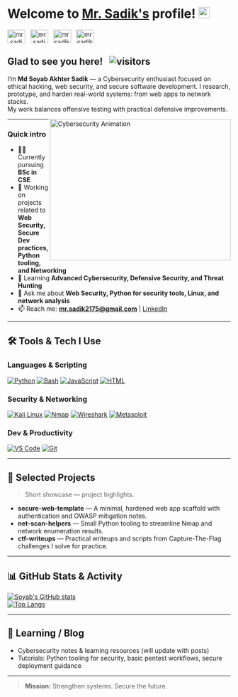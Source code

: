 # Welcome to [Mr. Sadik's](https://soyabsadik2006.wixsite.com/soyabsadik) profile! <a href="https://soyabsadik2006.wixsite.com/soyabsadik"><img src="https://media.giphy.com/media/hvRJCLFzcasrR4ia7z/giphy.gif" width="25px"></a>

<a href="https://www.facebook.com/mr.sadik2175" target="_blank"><img align="center" src="https://raw.githubusercontent.com/rahuldkjain/github-profile-readme-generator/master/src/images/icons/Social/facebook.svg" alt="mr.sadik2175" height="30" width="40" /></a>
&nbsp;
<a href="https://www.instagram.com/mr.sadik2175/" target="_blank"><img align="center" src="https://raw.githubusercontent.com/rahuldkjain/github-profile-readme-generator/master/src/images/icons/Social/instagram.svg" alt="mr.sadik2175" height="30" width="40" /></a>
&nbsp;
<a href="https://x.com/mrsadik2175" target="_blank"><img align="center" src="https://raw.githubusercontent.com/rahuldkjain/github-profile-readme-generator/master/src/images/icons/Social/twitter.svg" alt="mrsadik2175" height="30" width="40" /></a>
&nbsp;
<a href="https://www.linkedin.com/in/sadik2175/" target="_blank"><img align="center" src="https://raw.githubusercontent.com/rahuldkjain/github-profile-readme-generator/master/src/images/icons/Social/linked-in-alt.svg" alt="mrsadik2175" height="30" width="40" /></a>
&nbsp;

## Glad to see you here! &nbsp; ![visitors](https://visitor-badge.glitch.me/badge?page_id=mrsadik2175.mrsadik2175)

I’m **Md Soyab Akhter Sadik** — a Cybersecurity enthusiast focused on ethical hacking, web security, and secure software development. I research, prototype, and harden real-world systems: from web apps to network stacks.  
My work balances offensive testing with practical defensive improvements.

<!-- Hacking / Cybersecurity vibe animation (right aligned) -->
<img align="right" alt="Cybersecurity Animation" src="https://media.giphy.com/media/v1.Y2lkPTc5MGI3NjExOXZpcmh3Y2k3Z2M3Zjdub2Z0dTdtbjFscHQ3NnJtMWx0NDhqbjd1NSZlcD12MV9naWZzX3NlYXJjaCZjdD1n/GFLB1pCmhgvIDSJTvp/giphy.gif" width="408" height="318" />

---

### Quick intro
- 👨‍🎓 Currently pursuing **BSc in CSE**  
- 🔭 Working on projects related to **Web Security, Secure Dev practices, Python tooling, and Networking**  
- 🌱 Learning **Advanced Cybersecurity, Defensive Security, and Threat Hunting**  
- 💬 Ask me about **Web Security, Python for security tools, Linux, and network analysis**  
- 📫 Reach me: **[mr.sadik2175@gmail.com](mailto:mr.sadik2175@gmail.com)** | [LinkedIn](https://www.linkedin.com/in/sadik2175)

---

## 🛠️ Tools & Tech I Use
### Languages & Scripting
<p>
  <a href="#"><img alt="Python" src="https://img.shields.io/badge/Python-14354C.svg?logo=python&logoColor=white"></a>
  <a href="#"><img alt="Bash" src="https://img.shields.io/badge/Bash-121011.svg?logo=gnu-bash&logoColor=white"></a>
  <a href="#"><img alt="JavaScript" src="https://img.shields.io/badge/JavaScript-F7DF1E.svg?logo=javascript&logoColor=black"></a>
  <a href="#"><img alt="HTML" src="https://img.shields.io/badge/HTML-E34F26.svg?logo=html5&logoColor=white"></a>
</p>

### Security & Networking
<p>
  <a href="#"><img alt="Kali Linux" src="https://img.shields.io/badge/Kali%20Linux-557C94?logo=kalilinux&logoColor=white"></a>
  <a href="#"><img alt="Nmap" src="https://img.shields.io/badge/Nmap-9BE200?logo=nmap&logoColor=black"></a>
  <a href="#"><img alt="Wireshark" src="https://img.shields.io/badge/Wireshark-1080FF?logo=wireshark&logoColor=white"></a>
  <a href="#"><img alt="Metasploit" src="https://img.shields.io/badge/Metasploit-CE0000?logo=metasploit&logoColor=white"></a>
</p>

### Dev & Productivity
<p>
  <a href="#"><img alt="VS Code" src="https://img.shields.io/badge/VS%20Code-0078d7.svg?logo=visual-studio-code&logoColor=white"></a>
  <a href="#"><img alt="Git" src="https://img.shields.io/badge/Git-F05033.svg?logo=git&logoColor=white"></a>
</p>

---

## 🔭 Selected Projects
> Short showcase — project highlights.

- **secure-web-template** — A minimal, hardened web app scaffold with authentication and OWASP mitigation notes.  
- **net-scan-helpers** — Small Python tooling to streamline Nmap and network enumeration results.  
- **ctf-writeups** — Practical writeups and scripts from Capture-The-Flag challenges I solve for practice.

---

## 📊 GitHub Stats & Activity
[![Soyab's GitHub stats](https://github-readme-stats.vercel.app/api?username=mrsadik2175&show_icons=true&count_private=true&theme=react&hide_border=true)](https://github.com/anuraghazra/github-readme-stats)  
[![Top Langs](https://github-readme-stats.vercel.app/api/top-langs/?username=mrsadik2175&layout=compact&theme=react&hide_border=true)](https://github.com/anuraghazra/github-readme-stats)

---

## 📕 Learning / Blog
- Cybersecurity notes & learning resources (will update with posts)  
- Tutorials: Python tooling for security, basic pentest workflows, secure deployment guidance

---

> **Mission:** Strengthen systems. Secure the future.
